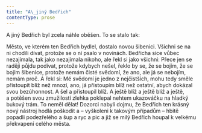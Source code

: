 ```yaml
---
title: "A\_jiný Bedřich"
contentType: prose
---
```


A jiný Bedřich byl zcela náhle oběšen. To se stalo tak:

Město, ve kterém ten Bedřich bydlel, dostalo novou šibenici. Všichni se na ni chodili dívat, protože se o ní psalo v novinách. Bedřicha sice vůbec nezajímala, tak jako nezajímala nikoho, ale řekl si jako všichni: Přece jen se raději půjdu podívat, protože kdybych nešel, řeklo by se, že se bojím, že se bojím šibenice, protože nemám čisté svědomí, že ano, ale já se nebojím, nemám proč. A řekl si: Mé svědomí je jedno z nejčistších, mohu tedy směle přistoupit blíž než mnozí, ano, já přistoupím blíž než ostatní, abych dokázal svou bezúhonnost. A šel a přistoupil blíž. A ještě blíž a ještě blíž a ještě, a potěšen svou zmužilostí zlehka poklepal nehtem ukazováčku na hladký bukový trám. To neměl dělat! Dozorci nabyli dojmu, že Bedřich ten krásný nový nástroj hodlá poškodit a – vyškoleni k takovým případům – hbitě popadli podezřelého a šup a ryc a pic a již se milý Bedřich houpal k velkému překvapení celého města.
